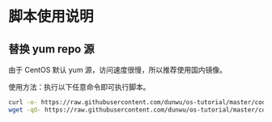 # 脚本使用说明

## 替换 yum repo 源

由于 CentOS 默认 yum 源，访问速度很慢，所以推荐使用国内镜像。

使用方法：执行以下任意命令即可执行脚本。

```sh
curl -o- https://raw.githubusercontent.com/dunwu/os-tutorial/master/codes/linux/ops/sys/yum/change-yum-repo.sh | bash
wget -qO- https://raw.githubusercontent.com/dunwu/os-tutorial/master/codes/linux/ops/sys/yum/change-yum-repo.sh | bash
```
